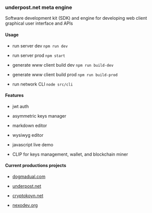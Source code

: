 ### underpost.net meta engine

Software development kit (SDK) and engine for developing web client graphical user interface and APIs

#### Usage

- run server dev `npm run dev`

- run server prod `npm start`

- generate www client build dev `npm run build-dev`

- generate www client build prod `npm run build-prod`

- run network CLI `node src/cli`

#### Features

- jwt auth

- asymmetric keys manager

- markdown editor

- wysiwyg editor

- javascript live demo

- CLIP for keys management, wallet, and blockchain miner

#### Current productions projects

- [dogmadual.com](https://www.dogmadual.com)

- [underpost.net](https://underpost.net)

- [cryptokoyn.net](https://www.cryptokoyn.net)

- [nexodev.org](https://www.nexodev.org)
